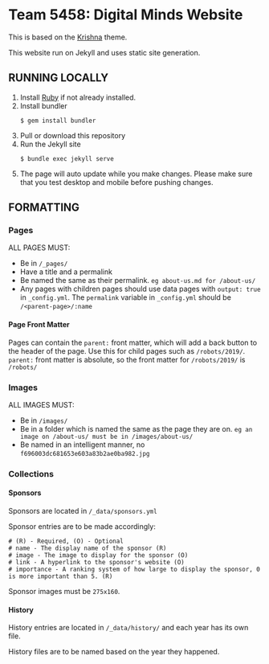 # Team 5458: Digital Minds Website

This is based on the [Krishna](https://github.com/sharu725/krishna) theme.

This website run on Jekyll and uses static site generation.

## RUNNING LOCALLY

1. Install [Ruby](https://www.ruby-lang.org/en/downloads/) if not already installed. 
2. Install bundler
   ```
   $ gem install bundler
   ```
3. Pull or download this repository
4. Run the Jekyll site
    ```
    $ bundle exec jekyll serve
    ```
5. The page will auto update while you make changes. Please make sure that you test desktop and mobile before pushing changes.


## FORMATTING

### Pages

ALL PAGES MUST:

- Be in `/_pages/`
- Have a title and a permalink
- Be named the same as their permalink. `eg about-us.md for /about-us/`
- Any pages with children pages should use data pages with `output: true` in `_config.yml`. The `permalink` variable in `_config.yml` should be `/<parent-page>/:name`
    
#### Page Front Matter

Pages can contain the `parent:` front matter, which will add a back button to the header of the page. Use this for child pages such as `/robots/2019/`. `parent:` front matter is absolute, so the front matter for `/robots/2019/` is `/robots/`
    
### Images

ALL IMAGES MUST:

- Be in `/images/`
- Be in a folder which is named the same as the page they are on. `eg an image on /about-us/ must be in /images/about-us/`
- Be named in an intelligent manner, no `f696003dc681653e603a83b2ae0ba982.jpg`

### Collections

#### Sponsors

Sponsors are located in `/_data/sponsors.yml`

Sponsor entries are to be made accordingly:

```
# (R) - Required, (O) - Optional
# name - The display name of the sponsor (R)
# image - The image to display for the sponsor (O)
# link - A hyperlink to the sponsor's website (O)
# importance - A ranking system of how large to display the sponsor, 0 is more important than 5. (R)
```

Sponsor images must be `275x160`.

#### History

History entries are located in `/_data/history/` and each year has its own file.

History files are to be named based on the year they happened.
